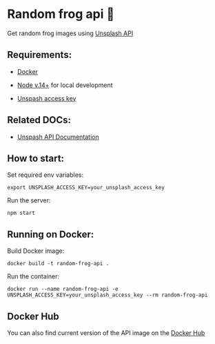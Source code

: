 # Random frog api 🐸
Get random frog images using [Unsplash API](https://unsplash.com/developers) 

## Requirements:
- [Docker](https://www.docker.com/)
- [Node v.14+](https://nodejs.org/en/) for local development

- [Unspash access key](https://unsplash.com/documentation#creating-a-developer-account)

## Related DOCs:
- [Unspash API Documentation](https://unsplash.com/documentation)


## How to start: 
Set required env variables:
```
export UNSPLASH_ACCESS_KEY=your_unsplash_access_key
```
Run the server:
```
npm start
```

## Running on Docker:
Build Docker image:
```
docker build -t random-frog-api .
```

Run the container:
```
docker run --name random-frog-api -e UNSPLASH_ACCESS_KEY=your_unsplash_access_key --rm random-frog-api
```

## Docker Hub
You can also find current version of the API image on the [Docker Hub](https://hub.docker.com/repository/docker/domanskyi/random-frog-api)